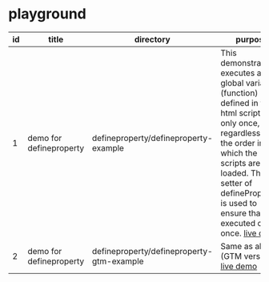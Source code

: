 # playground


| id  | title                   | directory                                 | purpose                                                                                                                                                                                                                                      |
| --- | ----------------------- | ----------------------------------------- | -------------------------------------------------------------------------------------------------------------------------------------------------------------------------------------------------------------------------------------------- |
| 1   | demo for defineproperty | defineproperty/defineproperty-example     | This demonstration executes a global variable (function) defined in the html script tag only once, regardless of the order in which the scripts are loaded.  The setter of defineProperty() is used to ensure that it is executed only once. [live demo](https://defineproperty-example.netlify.app/) |
| 2   | demo for defineproperty | defineproperty/defineproperty-gtm-example | Same as above (GTM version) [live demo](https://defineproperty-gtm-example.netlify.app/)                                                                                                                                                                                                                  |
